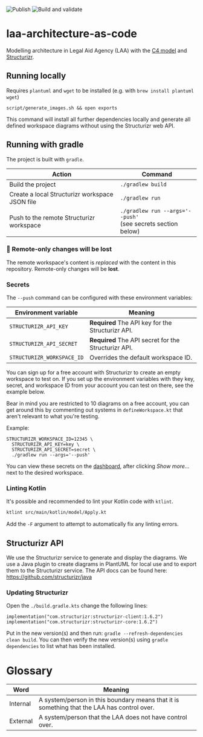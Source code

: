 ![Publish][publish badge]
![Build and validate][build badge]

[publish badge]: https://github.com/ministryofjustice/laa-architecture-as-code/workflows/Publish/badge.svg
[build badge]: https://github.com/ministryofjustice/laa-architecture-as-code/workflows/Build%20and%20validate/badge.svg

# laa-architecture-as-code

Modelling architecture in Legal Aid Agency (LAA) with the [C4 model][c4] and [Structurizr][structurizr].

## Running locally

Requires `plantuml` and `wget` to be installed (e.g. with `brew install plantuml wget`)

```
script/generate_images.sh && open exports
```

This command will install all further dependencies locally and generate all defined workspace diagrams without using the
Structurizr web API.

[c4]: https://c4model.com/
[c4-abstractions]: https://c4model.com/#Abstractions
[structurizr]: https://structurizr.com/

## Running with gradle

The project is built with `gradle`.

| Action                                         | Command                                                         |
| ---------------------------------------------- | --------------------------------------------------------------- |
| Build the project                              | `./gradlew build`                                               |
| Create a local Structurizr workspace JSON file | `./gradlew run`                                                 |
| Push to the remote Structurizr workspace       | `./gradlew run --args='--push'`<br/>(see secrets section below) |

### :rotating_light: Remote-only changes will be lost

The remote workspace's content is _replaced_ with the content in this repository. Remote-only changes will be **lost**.

### Secrets

The `--push` command can be configured with these environment variables:

| Environment variable       | Meaning                                              |
| -------------------------- | ---------------------------------------------------- |
| `STRUCTURIZR_API_KEY`      | **Required** The API key for the Structurizr API.    |
| `STRUCTURIZR_API_SECRET`   | **Required** The API secret for the Structurizr API. |
| `STRUCTURIZR_WORKSPACE_ID` | Overrides the default workspace ID.                  |

You can sign up for a free account with Structurizr to create an empty workspace to test on. If you set up the
environment variables with they key, secret, and workspace ID from your account you can test on there, see the example
below.

Bear in mind you are restricted to 10 diagrams on a free account, you can get around this by commenting out systems in
`defineWorkspace.kt` that aren't relevant to what you're testing.

Example:
```
STRUCTURIZR_WORKSPACE_ID=12345 \
  STRUCTURIZR_API_KEY=key \
  STRUCTURIZR_API_SECRET=secret \
  ./gradlew run --args='--push'
```

You can view these secrets on the [dashboard](https://structurizr.com/dashboard), after clicking *Show more...* next to
the desired workspace.

### Linting Kotlin

It's possible and recommended to lint your Kotlin code with `ktlint`.

```sh
ktlint src/main/kotlin/model/Apply.kt
```

Add the `-F` argument to attempt to automatically fix any linting errors.

## Structurizr API

We use the Structurizr service to generate and display the diagrams. We use a Java plugin to create diagrams in
PlantUML for local use and to export them to the Structurizr service. The API docs can be found here:
https://github.com/structurizr/java

### Updating Structurizr

Open the `./build.gradle.kts` change the following lines:

```
implementation("com.structurizr:structurizr-client:1.6.2")
implementation("com.structurizr:structurizr-core:1.6.2")
```

Put in the new version(s) and then run: `gradle --refresh-dependencies clean build`. You can then verify the new
version(s) using `gradle dependencies` to list what has been installed.

# Glossary

|__Word__|__Meaning__|
|--------|-----------|
|Internal|A system/person in this boundary means that it is something that the LAA has control over.
|External|A system/person that the LAA does not have control over.
